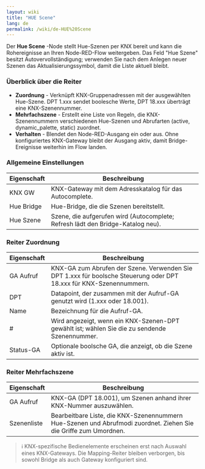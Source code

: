 ```yaml
---
layout: wiki
title: "HUE Scene"
lang: de
permalink: /wiki/de-HUE%20Scene
---
```

Der **Hue Scene** -Node stellt Hue-Szenen per KNX bereit und kann die Rohereignisse an Ihren Node-RED-Flow weitergeben. Das Feld "Hue Szene" besitzt Autovervollständigung; verwenden Sie nach dem Anlegen neuer Szenen das Aktualisierungssymbol, damit die Liste aktuell bleibt.

### Überblick über die Reiter

- **Zuordnung** - Verknüpft KNX-Gruppenadressen mit der ausgewählten Hue-Szene. DPT 1.xxx sendet boolesche Werte, DPT 18.xxx überträgt eine KNX-Szenennummer.
- **Mehrfachszene** - Erstellt eine Liste von Regeln, die KNX-Szenennummern verschiedenen Hue-Szenen und Abrufarten (active, dynamic\_palette, static) zuordnet.
- **Verhalten** - Blendet den Node-RED-Ausgang ein oder aus. Ohne konfiguriertes KNX-Gateway bleibt der Ausgang aktiv, damit Bridge-Ereignisse weiterhin im Flow landen.

### Allgemeine Einstellungen

| Eigenschaft | Beschreibung |
|--|--|
| KNX GW | KNX-Gateway mit dem Adresskatalog für das Autocomplete. |
| Hue Bridge | Hue-Bridge, die die Szenen bereitstellt. |
| Hue Szene | Szene, die aufgerufen wird (Autocomplete; Refresh lädt den Bridge-Katalog neu). |

### Reiter Zuordnung

| Eigenschaft | Beschreibung |
|--|--|
| GA Aufruf | KNX-GA zum Abrufen der Szene. Verwenden Sie DPT 1.xxx für boolsche Steuerung oder DPT 18.xxx für KNX-Szenennummern. |
| DPT | Datapoint, der zusammen mit der Aufruf-GA genutzt wird (1.xxx oder 18.001). |
| Name | Bezeichnung für die Aufruf-GA. |
| # | Wird angezeigt, wenn ein KNX-Szenen-DPT gewählt ist; wählen Sie die zu sendende Szenennummer. |
| Status-GA | Optionale boolsche GA, die anzeigt, ob die Szene aktiv ist. |

### Reiter Mehrfachszene

| Eigenschaft | Beschreibung |
|--|--|
| GA Aufruf | KNX-GA (DPT 18.001), um Szenen anhand ihrer KNX-Nummer auszuwählen. |
| Szenenliste | Bearbeitbare Liste, die KNX-Szenennummern Hue-Szenen und Abrufmodi zuordnet. Ziehen Sie die Griffe zum Umordnen. |

> ℹ️ KNX-spezifische Bedienelemente erscheinen erst nach Auswahl eines KNX-Gateways. Die Mapping-Reiter bleiben verborgen, bis sowohl Bridge als auch Gateway konfiguriert sind.

